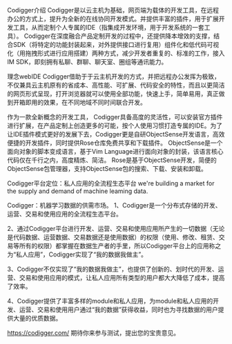 Codigger介绍
Codigger是以云主机为基础，网页端为载体的开发工具，在远程办公的方式上，提升为全新的在线协同开发模式。并提供丰富的插件，用于扩展开发工具，从而定制个人专属的IDE（指集成开发环境，用于开发系统的一套工具）。 Codigger在深度融合产品定制开发的过程中，还提供降本增效的支撑，结合SDK（将特定的功能封装起来，对外提供接口进行复用）组件化和低代码可视化（用拖拽形式进行应用搭建）两种方式，减少开发者重复的、标准的工作，接入IM SDK，即刻拥有私聊、群聊、聊天室、圈组等通讯能力。

理念webIDE
Codigger借助于于云主机开发的方式，并把远程办公发挥为极致，不仅兼具云主机原有的省成本、高性能、可扩展、代码安全的特性，而且以更简洁的网页形式呈现，打开浏览器就可以使用全部功能，快速上手，简单易用，真正做到开箱即用的效果，在不同地域不同时间联合开发。

作为一款全新概念的开发工具， Codigger具备高度的灵活性，可以安装官方插件进行扩展，在产品定制上创造更多的可能，按个人使用习惯打造专属的IDE。为了让IDE插件模式更好的发展下去，Codigger更是自研ObjectSense开发语言，高效便捷的开发插件，同时提供Rose仓库免费共享和下载插件。 ObjectSense是一个面向对象的脚本变成语言，基于Vim Language进行面向对象的封装，该语言核心代码仅在千行之内，高度精炼、简洁。 Rose是基于ObjectSense开发，简便的ObjectSense包管理器，支持ObjectSense包的搜索、下载、安装和卸载。

Codigger平台定位：私人应用的全流程生态平台
we're building a market for the supply and demand of machine leaming data.

Codigger：机器学习数据的供需市场。
1、Codigger是一个分布式存储的开发、运营、交易和使用应用的全流程生态平台。

2、通过Codigger平台进行开发、运营、交易和使用应用所产生的一切数据（无论是代码数据、运营数据、交易数据还是使用数据）的权限（使用、修改、租赁、交易等所有的权限）都掌握在数据生产者的手里，所以Codigger平台上的应用称之为“私人应用”，Codigger实现了“我的数据我做主”。

3、Codigger不仅实现了“我的数据我做主”，也提供了创新的、划时代的开发、运营、交易和使用应用的模式，让私人应用所有类型的用户都大大降低了成本，提高了效率。

4、Codigger提供了丰富多样的module和私人应用，为module和私人应用的开发、运营、交易和使用用户通过“我的数据”获得收益，同时也为寻找数据的用户提供大量的优质数据。

https://codigger.com/ 
期待你来参与测试，提出您的宝贵意见。
